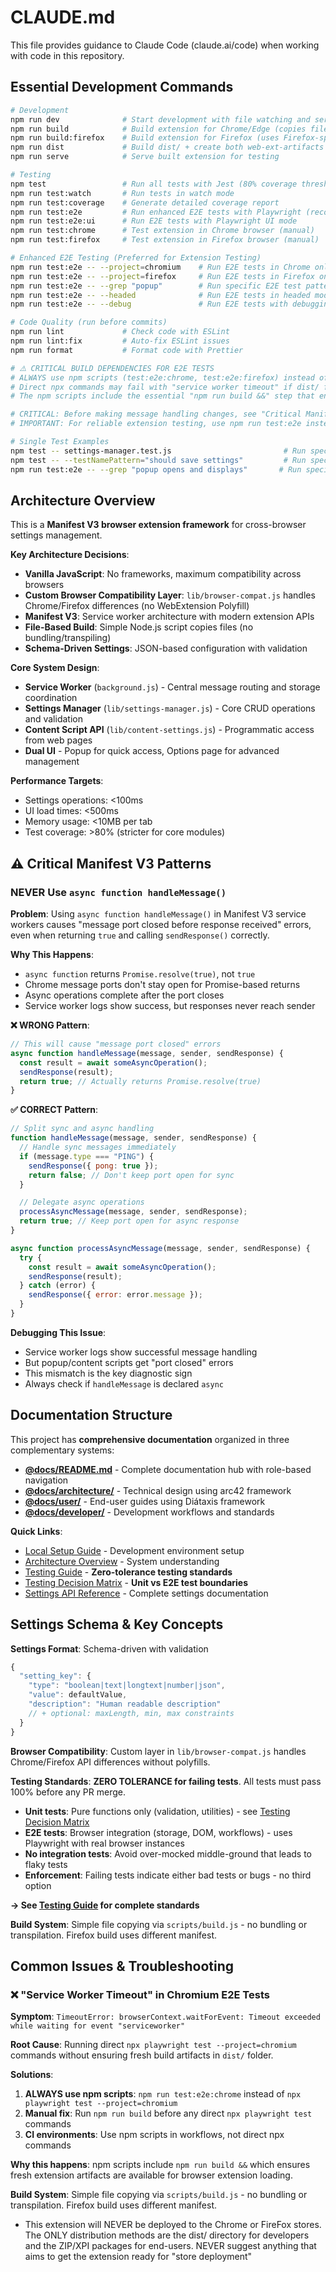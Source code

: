 # CLAUDE.md

This file provides guidance to Claude Code (claude.ai/code) when working with code in this repository.

## Essential Development Commands

```bash
# Development
npm run dev              # Start development with file watching and serving
npm run build            # Build extension for Chrome/Edge (copies files to dist/)
npm run build:firefox    # Build extension for Firefox (uses Firefox-specific manifest)
npm run dist             # Build dist/ + create both web-ext-artifacts (recommended for releases)
npm run serve            # Serve built extension for testing

# Testing
npm test                 # Run all tests with Jest (80% coverage threshold)
npm run test:watch       # Run tests in watch mode
npm run test:coverage    # Generate detailed coverage report
npm run test:e2e         # Run enhanced E2E tests with Playwright (recommended)
npm run test:e2e:ui      # Run E2E tests with Playwright UI mode
npm run test:chrome      # Test extension in Chrome browser (manual)
npm run test:firefox     # Test extension in Firefox browser (manual)

# Enhanced E2E Testing (Preferred for Extension Testing)
npm run test:e2e -- --project=chromium    # Run E2E tests in Chrome only
npm run test:e2e -- --project=firefox     # Run E2E tests in Firefox only
npm run test:e2e -- --grep "popup"        # Run specific E2E test patterns
npm run test:e2e -- --headed              # Run E2E tests in headed mode
npm run test:e2e -- --debug               # Run E2E tests with debugging

# Code Quality (run before commits)
npm run lint             # Check code with ESLint
npm run lint:fix         # Auto-fix ESLint issues
npm run format           # Format code with Prettier

# ⚠️ CRITICAL BUILD DEPENDENCIES FOR E2E TESTS
# ALWAYS use npm scripts (test:e2e:chrome, test:e2e:firefox) instead of direct npx playwright commands
# Direct npx commands may fail with "service worker timeout" if dist/ folder is missing or stale
# The npm scripts include the essential "npm run build &&" step that ensures fresh extension artifacts

# CRITICAL: Before making message handling changes, see "Critical Manifest V3 Patterns" section below!
# IMPORTANT: For reliable extension testing, use npm run test:e2e instead of manual browser testing

# Single Test Examples
npm test -- settings-manager.test.js                         # Run specific test file
npm test -- --testNamePattern="should save settings"         # Run specific test by name
npm run test:e2e -- --grep "popup opens and displays"       # Run specific E2E test
```

## Architecture Overview

This is a **Manifest V3 browser extension framework** for cross-browser settings management.

**Key Architecture Decisions**:

- **Vanilla JavaScript**: No frameworks, maximum compatibility across browsers
- **Custom Browser Compatibility Layer**: `lib/browser-compat.js` handles Chrome/Firefox differences (no WebExtension Polyfill)
- **Manifest V3**: Service worker architecture with modern extension APIs
- **File-Based Build**: Simple Node.js script copies files (no bundling/transpiling)
- **Schema-Driven Settings**: JSON-based configuration with validation

**Core System Design**:

- **Service Worker** (`background.js`) - Central message routing and storage coordination
- **Settings Manager** (`lib/settings-manager.js`) - Core CRUD operations and validation
- **Content Script API** (`lib/content-settings.js`) - Programmatic access from web pages
- **Dual UI** - Popup for quick access, Options page for advanced management

**Performance Targets**:

- Settings operations: <100ms
- UI load times: <500ms
- Memory usage: <10MB per tab
- Test coverage: >80% (stricter for core modules)

## ⚠️ Critical Manifest V3 Patterns

### **NEVER Use `async function handleMessage()`**

**Problem**: Using `async function handleMessage()` in Manifest V3 service workers causes "message port closed before response received" errors, even when returning `true` and calling `sendResponse()` correctly.

**Why This Happens**:

- `async function` returns `Promise.resolve(true)`, not `true`
- Chrome message ports don't stay open for Promise-based returns
- Async operations complete after the port closes
- Service worker logs show success, but responses never reach sender

**❌ WRONG Pattern**:

```javascript
// This will cause "message port closed" errors
async function handleMessage(message, sender, sendResponse) {
  const result = await someAsyncOperation();
  sendResponse(result);
  return true; // Actually returns Promise.resolve(true)
}
```

**✅ CORRECT Pattern**:

```javascript
// Split sync and async handling
function handleMessage(message, sender, sendResponse) {
  // Handle sync messages immediately
  if (message.type === "PING") {
    sendResponse({ pong: true });
    return false; // Don't keep port open for sync
  }

  // Delegate async operations
  processAsyncMessage(message, sender, sendResponse);
  return true; // Keep port open for async response
}

async function processAsyncMessage(message, sender, sendResponse) {
  try {
    const result = await someAsyncOperation();
    sendResponse(result);
  } catch (error) {
    sendResponse({ error: error.message });
  }
}
```

**Debugging This Issue**:

- Service worker logs show successful message handling
- But popup/content scripts get "port closed" errors
- This mismatch is the key diagnostic sign
- Always check if `handleMessage` is declared `async`

## Documentation Structure

This project has **comprehensive documentation** organized in three complementary systems:

- **[@docs/README.md](docs/README.md)** - Complete documentation hub with role-based navigation
- **[@docs/architecture/](docs/architecture/README.md)** - Technical design using arc42 framework
- **[@docs/user/](docs/user/README.md)** - End-user guides using Diátaxis framework
- **[@docs/developer/](docs/developer/README.md)** - Development workflows and standards

**Quick Links**:

- [Local Setup Guide](docs/developer/workflows/local-setup.md) - Development environment setup
- [Architecture Overview](docs/architecture/01-introduction-goals.md) - System understanding
- [Testing Guide](docs/developer/workflows/testing-guide.md) - **Zero-tolerance testing standards**
- [Testing Decision Matrix](docs/developer/conventions/testing-decision-matrix.md) - **Unit vs E2E test boundaries**
- [Settings API Reference](docs/user/reference/settings-types.md) - Complete settings documentation

## Settings Schema & Key Concepts

**Settings Format**: Schema-driven with validation

```javascript
{
  "setting_key": {
    "type": "boolean|text|longtext|number|json",
    "value": defaultValue,
    "description": "Human readable description"
    // + optional: maxLength, min, max constraints
  }
}
```

**Browser Compatibility**: Custom layer in `lib/browser-compat.js` handles Chrome/Firefox API differences without polyfills.

**Testing Standards**: **ZERO TOLERANCE for failing tests**. All tests must pass 100% before any PR merge.

- **Unit tests**: Pure functions only (validation, utilities) - see [Testing Decision Matrix](docs/developer/conventions/testing-decision-matrix.md)
- **E2E tests**: Browser integration (storage, DOM, workflows) - uses Playwright with real browser instances
- **No integration tests**: Avoid over-mocked middle-ground that leads to flaky tests
- **Enforcement**: Failing tests indicate either bad tests or bugs - no third option

**→ See [Testing Guide](docs/developer/workflows/testing-guide.md) for complete standards**

**Build System**: Simple file copying via `scripts/build.js` - no bundling or transpilation. Firefox build uses different manifest.

## Common Issues & Troubleshooting

### ❌ "Service Worker Timeout" in Chromium E2E Tests

**Symptom**: `TimeoutError: browserContext.waitForEvent: Timeout exceeded while waiting for event "serviceworker"`

**Root Cause**: Running direct `npx playwright test --project=chromium` commands without ensuring fresh build artifacts in `dist/` folder.

**Solutions**:
1. **ALWAYS use npm scripts**: `npm run test:e2e:chrome` instead of `npx playwright test --project=chromium`
2. **Manual fix**: Run `npm run build` before any direct `npx playwright test` commands
3. **CI environments**: Use npm scripts in workflows, not direct npx commands

**Why this happens**: npm scripts include `npm run build &&` which ensures fresh extension artifacts are available for browser extension loading.

**Build System**: Simple file copying via `scripts/build.js` - no bundling or transpilation. Firefox build uses different manifest.

- This extension will NEVER be deployed to the Chrome or FireFox stores. The ONLY distribution methods are the dist/ directory for developers and the ZIP/XPI packages for end-users. NEVER suggest anything that aims to get the extension ready for "store deployment"
